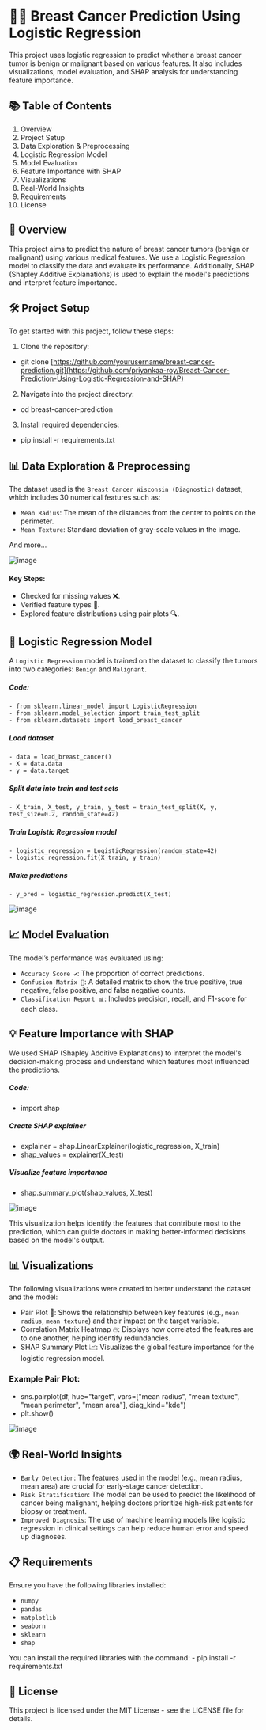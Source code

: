 # 🧑‍⚕️ Breast Cancer Prediction Using Logistic Regression
This project uses logistic regression to predict whether a breast cancer tumor is benign or malignant based on various features. It also includes visualizations, model evaluation, and SHAP analysis for understanding feature importance.

## 📚 Table of Contents 
1. Overview
2. Project Setup
3. Data Exploration & Preprocessing
4. Logistic Regression Model
5. Model Evaluation
6. Feature Importance with SHAP
7. Visualizations
8. Real-World Insights
9. Requirements
10. License

## 📝 Overview

This project aims to predict the nature of breast cancer tumors (benign or malignant) using various medical features. We use a Logistic Regression model to classify the data and evaluate its performance. Additionally, SHAP (Shapley Additive Explanations) is used to explain the model's predictions and interpret feature importance.


## 🛠️ Project Setup
To get started with this project, follow these steps:

1. Clone the repository:
- git clone [https://github.com/yourusername/breast-cancer-prediction.git](https://github.com/priyankaa-roy/Breast-Cancer-Prediction-Using-Logistic-Regression-and-SHAP)

2. Navigate into the project directory:
- cd breast-cancer-prediction

3. Install required dependencies:
- pip install -r requirements.txt

  
## 📊 Data Exploration & Preprocessing
The dataset used is the `Breast Cancer Wisconsin (Diagnostic)` dataset, which includes 30 numerical features such as:

- `Mean Radius`: The mean of the distances from the center to points on the perimeter.
- `Mean Texture`: Standard deviation of gray-scale values in the image.

And more…

![image](https://github.com/user-attachments/assets/3a85a7a5-b04e-46f6-a3da-26684d9c3976)


#### Key Steps:
- Checked for missing values ❌.
- Verified feature types 🔢.
- Explored feature distributions using pair plots 🔍.

  
## 🤖 Logistic Regression Model
A `Logistic Regression` model is trained on the dataset to classify the tumors into two categories: `Benign` and `Malignant`.

##### Code:
    - from sklearn.linear_model import LogisticRegression
    - from sklearn.model_selection import train_test_split
    - from sklearn.datasets import load_breast_cancer

##### Load dataset
    - data = load_breast_cancer()
    - X = data.data
    - y = data.target

##### Split data into train and test sets
    - X_train, X_test, y_train, y_test = train_test_split(X, y, test_size=0.2, random_state=42)

##### Train Logistic Regression model
    - logistic_regression = LogisticRegression(random_state=42)
    - logistic_regression.fit(X_train, y_train)

##### Make predictions
    - y_pred = logistic_regression.predict(X_test)

![image](https://github.com/user-attachments/assets/8d165147-0240-43bb-b4db-6ae57f5a749a)


## 📈 Model Evaluation

The model’s performance was evaluated using:

- `Accuracy Score ✔️`: The proportion of correct predictions.
- `Confusion Matrix 🧩`: A detailed matrix to show the true positive, true negative, false positive, and false negative counts.
- `Classification Report 📊`: Includes precision, recall, and F1-score for each class.


## 💡 Feature Importance with SHAP 

We used SHAP (Shapley Additive Explanations) to interpret the model's decision-making process and understand which features most influenced the predictions.

##### Code:
   - import shap

##### Create SHAP explainer
   - explainer = shap.LinearExplainer(logistic_regression, X_train)
   - shap_values = explainer(X_test)

##### Visualize feature importance
   - shap.summary_plot(shap_values, X_test)

![image](https://github.com/user-attachments/assets/7e45a4a8-5929-4e75-8f40-1d589c895c76)


This visualization helps identify the features that contribute most to the prediction, which can guide doctors in making better-informed decisions based on the model's output.

## 📊 Visualizations

The following visualizations were created to better understand the dataset and the model:

- Pair Plot 🎨: Shows the relationship between key features (e.g., `mean radius`, `mean texture`) and their impact on the target variable.
- Correlation Matrix Heatmap 🔥: Displays how correlated the features are to one another, helping identify redundancies.
- SHAP Summary Plot 📈: Visualizes the global feature importance for the logistic regression model.

### Example Pair Plot:

   - sns.pairplot(df, hue="target", vars=["mean radius", "mean texture", "mean perimeter", "mean area"], diag_kind="kde")
   - plt.show()

![image](https://github.com/user-attachments/assets/8632667f-70a1-44e9-a012-a0597544346e)

## 🌍 Real-World Insights
- `Early Detection`: The features used in the model (e.g., mean radius, mean area) are crucial for early-stage cancer detection.
- `Risk Stratification`: The model can be used to predict the likelihood of cancer being malignant, helping doctors prioritize high-risk patients for biopsy or treatment.
- `Improved Diagnosis`: The use of machine learning models like logistic regression in clinical settings can help reduce human error and speed up diagnoses.


## 📋 Requirements
Ensure you have the following libraries installed:

- `numpy`
- `pandas`
- `matplotlib`
- `seaborn`
- `sklearn`
- `shap`

You can install the required libraries with the command:
    - pip install -r requirements.txt


## 📄 License
This project is licensed under the MIT License - see the LICENSE file for details.
